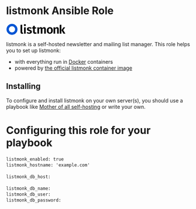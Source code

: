 <!--
SPDX-FileCopyrightText: 2025 Julian-Samuel Gebühr

SPDX-License-Identifier: AGPL-3.0-or-later
-->

# listmonk Ansible Role

![listmonk Logo](assets/listmonk.png)

listmonk is a self-hosted newsletter and mailing list manager. This role helps you to set up listmonk:

- with everything run in [Docker](https://www.docker.com/) containers
- powered by [the official listmonk container image](https://hub.docker.com/r/listmonk/listmonk/)

## Installing

To configure and install listmonk on your own server(s), you should use a playbook like [Mother of all self-hosting](https://github.com/mother-of-all-self-hosting/mash-playbook) or write your own.

# Configuring this role for your playbook

```
listmonk_enabled: true
listmonk_hostname: 'example.com'

listmonk_db_host:

listmonk_db_name:
listmonk_db_user:
listmonk_db_password:
```
